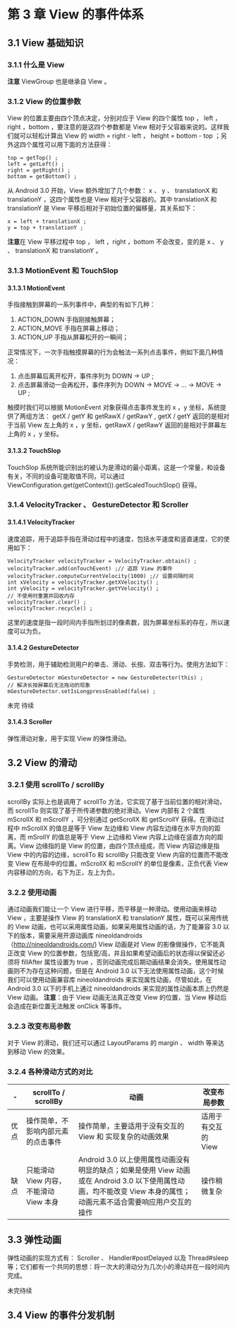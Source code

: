 # 第 3 章 View 的事件体系 #
## 3.1 View 基础知识 ##
### 3.1.1 什么是 View ###
**注意** ViewGroup 也是继承自 View 。
### 3.1.2 View 的位置参数 ###
View 的位置主要由四个顶点决定，分别对应于 View 的四个属性 top ， left ，right ，bottom ，要注意的是这四个参数都是 View 相对于父容器来说的。这样我们就可以轻松计算出 View 的 width = right - left ， height = bottom - top ；另外这四个属性可以用下面的方法获得：

	top = getTop() ;
	left = getLeft() ;
	right = getRight() ;
	bottom = getBottom() ;
从 Android 3.0 开始，View 额外增加了几个参数： x 、 y 、 translationX 和 translationY ，这四个属性也是 View 相对于父容器的。其中 translationX 和 translationY 是 View 平移后相对于初始位置的偏移量，其关系如下：

	x = left + translationX ;
	y = top + translationY ;
**注意**在 View 平移过程中 top ， left ，right ，bottom 不会改变，变的是 x 、 y 、 translationX 和 translationY 。
### 3.1.3 MotionEvent 和 TouchSlop ###
#### 3.1.3.1 MotionEvent ####
手指接触到屏幕的一系列事件中，典型的有如下几种：

1. ACTION_DOWN 手指刚接触屏幕；
2. ACTION_MOVE 手指在屏幕上移动；
3. ACTION_UP 手指从屏幕松开的一瞬间；

正常情况下，一次手指触摸屏幕的行为会触法一系列点击事件，例如下面几种情况：

1. 点击屏幕后离开松开，事件序列为 DOWN -> UP ;
2. 点击屏幕滑动一会再松开，事件序列为 DOWN -> MOVE -> ... -> MOVE -> UP ;

触摸时我们可以根据 MotionEvent 对象获得点击事件发生的 x ，y 坐标，系统提供了两组方法： getX / getY 和 getRawX / getRawY , getX / getY 返回的是相对于当前 View 左上角的 x ，y 坐标，getRawX / getRawY 返回的是相对于屏幕左上角的 x ，y 坐标。
#### 3.1.3.2 TouchSlop ####
TouchSlop 系统所能识别出的被认为是滑动的最小距离，这是一个常量，和设备有关，不同的设备可能取值不同，可以通过 ViewConfiguration.get(getContext()).getScaledTouchSlop() 获得。
### 3.1.4 VelocityTracker 、 GestureDetector 和 Scroller ###
#### 3.1.4.1 VelocityTracker ####
速度追踪，用于追踪手指在滑动过程中的速度，包括水平速度和竖直速度，它的使用如下：

	VelocityTracker velocityTracker = VelocityTracker.obtain() ;
	velocityTracker.add(onTouchEvent) ;// 追踪 View 的事件
	velocityTracker.computeCurrentVelocity(1000) ;// 设置间隔时间
	int xVelocity = velocityTracker.getXVelocity() ;
	int yVelocity = velocityTracker.getYVelocity() ;
	// 不使用时重置并回收内存
	velocityTracker.clear() ;
	velocityTracker.recycle() ;

这里的速度是指一段时间内手指所划过的像素数，因为屏幕坐标系的存在，所以速度可以为负。
#### 3.1.4.2 GestureDetector ####
手势检测，用于辅助检测用户的单击、滑动、长按、双击等行为。使用方法如下：

	GestureDetector mGestureDetector = new GestureDetector(this) ;
	// 解决长按屏幕后无法拖动的现象
	mGestureDetector.setIsLongpressEnabled(false) ;

未完 待续
#### 3.1.4.3 Scroller ####
弹性滑动对象，用于实现 View 的弹性滑动。
## 3.2 View 的滑动 ##
### 3.2.1 使用 scrollTo / scrollBy ###
scrollBy 实际上也是调用了 scrollTo 方法，它实现了基于当前位置的相对滑动，而 scrollTo 则实现了基于所传递参数的绝对滑动。View 内部有 2 个属性 mScrollX 和 mScrollY ，可分别通过 getScrollX 和 getScrollY 获得。在滑动过程中 mScrollX 的值总是等于 View 左边缘和 View 内容左边缘在水平方向的距离，而 mSrollY 的值总是等于 View 上边缘和 View 内容上边缘在竖直方向的距离。View 边缘指的是 View 的位置，由四个顶点组成，而 View 内容边缘是指 View 中的内容的边缘，scrollTo 和 scrollBy 只能改变 View 内容的位置而不能改变 View 在布局中的位置。mScrollX 和 mScrollY 的单位是像素，正负代表 View 内容移动的方向，右下为正，左上为负。
### 3.2.2 使用动画 ###
通过动画我们能让一个 View 进行平移，而平移是一种滑动。使用动画来移动 View ，主要是操作 View 的 translationX 和 translationY 属性，既可以采用传统的 View 动画，也可以采用属性动画，如果采用属性动画的话，为了能兼容 3.0 以下的版本，需要采用开源动画库 nineoldandroids （http://nineoldandroids.com/)
View 动画是对 View 的影像做操作，它不能真正改变 View 的位置参数，包括宽/高，并且如果希望动画后的状态得以保留还必须将 fillAfter 属性设置为 true ，否则动画完成后期动画结果会消失。使用属性动画则不为存在这种问题，但是在 Android 3.0 以下无法使用属性动画，这个时候我们可以使用动画兼容库 nineoldandroids 来实现属性动画，尽管如此，在 Android 3.0 以下的手机上通过 nineoldandroids 来实现的属性动画本质上仍然是 View 动画。
**注意**：由于 View 动画无法真正改变 View 的位置，当 View 移动后会造成在新位置无法触发 onClick 等事件。
### 3.2.3 改变布局参数 ###
对于 View 的滑动，我们还可以通过 LayoutParams 的 margin 、 width 等来达到移动 View 的效果。
### 3.2.4 各种滑动方式的对比 ###

| - | scrollTo / scrollBy | 动画 | 改变布局参数 |
|------|---------------------| ---- |------------|
| 优点 | 操作简单，不影响内部元素的点击事件 | 操作简单，主要适用于没有交互的 View 和 实现复杂的动画效果 | 适用于有交互的 View |
| 缺点 | 只能滑动 View 内容，不能滑动 View 本身 | Android 3.0 以上使用属性动画没有明显的缺点；如果是使用 View 动画或在 Android 3.0 以下使用属性动画，均不能改变 View 本身的属性；动画元素不适合需要响应用户交互的操作 | 操作稍微复杂 |

## 3.3 弹性动画 ##
弹性动画的实现方式有： Scroller 、 Handler#postDelayed 以及 Thread#sleep 等；它们都有一个共同的思想：将一次大的滑动分为几次小的滑动并在一段时间内完成。

未完待续

## 3.4 View 的事件分发机制 ##
